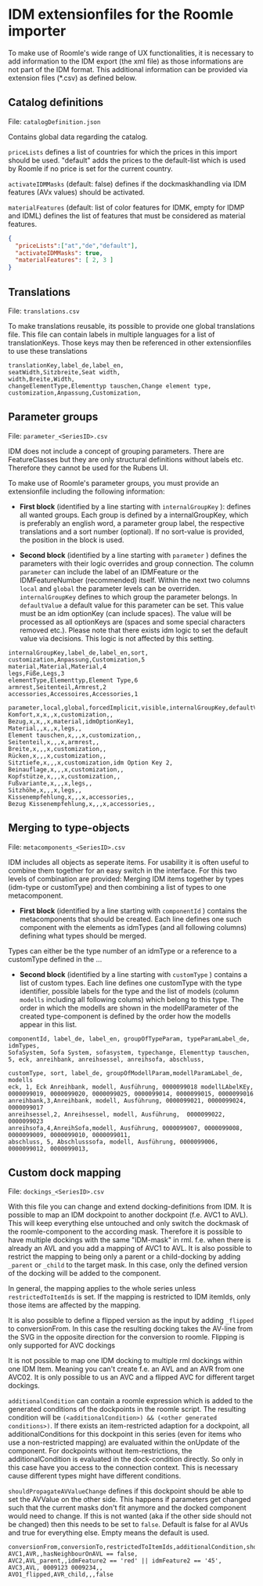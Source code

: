 # IDM extensionfiles for the Roomle importer

To make use of Roomle's wide range of UX functionalities, it is necessary to add information to the IDM export (the xml file) as those informations are not part of the IDM format. This additional information can be provided via extension files (*.csv) as defined below.

## Catalog definitions 

File: `catalogDefinition.json`

Contains global data regarding the catalog. 

`priceLists` defines a list of countries for which the prices in this import should be used. "default" adds the prices to the default-list which is used by Roomle if no price is set for the current country.

`activateIDMMasks` (default: false) defines if the dockmaskhandling via IDM features (AVx values) should be activated.

`materialFeatures` (default: list of color features for IDMK, empty for IDMP and IDML) defines the list of features that must be considered as material features. 


```json
{
  "priceLists":["at","de","default"],
  "activateIDMMasks": true,
  "materialFeatures": [ 2, 3 ]
}
```

## Translations

File: `translations.csv`

To make translations reusable, its possible to provide one global translations file. This file can contain labels in multiple languages for a list of translationKeys. Those keys may then be referenced in other extensionfiles to use these translations

```csv
translationKey,label_de,label_en,
seatWidth,Sitzbreite,Seat width,
width,Breite,Width,
changeElementType,Elementtyp tauschen,Change element type,
customization,Anpassung,Customization,
```

## Parameter groups 

File: `parameter_<SeriesID>.csv`

IDM does not include a concept of grouping parameters. There are FeatureClasses but they are only structural definitions without labels etc. Therefore they cannot be used for the Rubens UI.

To make use of Roomle's parameter groups, you must provide an extensionfile including the following information:

* **First block** (identified by a line starting with `internalGroupKey` ): defines all wanted groups. Each group is defined by a internalGroupKey, which is preferably an english word, a parameter group label, the respective translations and a sort number (optional). If no sort-value is provided, the position in the block is used.

* **Second block** (identified by a line starting with `parameter` ) defines the parameters with their logic overrides and group connection. The column `parameter` can include the label of an IDMFeature or the IDMFeatureNumber (recommended) itself. Within the next two columns `local` and `global` the parameter levels can be overriden. `internalGroupKey` defines to which group the parameter belongs. 
In `defaultValue` a default value for this parameter can be set. This value must be an idm optionKey (can include spaces). The value will be processed as all optionKeys are (spaces and some special characters removed etc.). Please note that there exists idm logic to set the default value via decisions. This logic is not affected by this setting.

```csv
internalGroupKey,label_de,label_en,sort,
customization,Anpassung,Customization,5
material,Material,Material,4
legs,Füße,Legs,3
elementType,Elementtyp,Element Type,6
armrest,Seitenteil,Armrest,2
accessories,Accessoires,Accessories,1
​
parameter,local,global,forcedImplicit,visible,internalGroupKey,defaultValue,
Komfort,x,x,,x,customization,,
Bezug,x,x,,x,material,idmOptionKey1,
Material,,x,,x,legs,,
Element tauschen,x,,,x,customization,,
Seitenteil,x,,,x,armrest,,
Breite,x,,,x,customization,,
Rücken,x,,,x,customization,,
Sitztiefe,x,,,x,customization,idm Option Key 2,
Beinauflage,x,,,x,customization,,
Kopfstütze,x,,,x,customization,,
Fußvariante,x,,,x,legs,,
Sitzhöhe,x,,,x,legs,,
Kissenempfehlung,x,,,x,accessories,,
Bezug Kissenempfehlung,x,,,x,accessories,,
```

## Merging to type-objects 

File: `metacomponents_<SeriesID>.csv`

IDM includes all objects as seperate items. For usability it is often useful to combine them together for an easy switch in the interface.
For this two levels of combination are provided: Merging IDM items together by types (idm-type or customType) and then combining a list of types to one metacomponent.

* **First block** (identified by a line starting with `componentId` ) contains the metacomponents that should be created. Each line defines one such component with the elements as idmTypes (and all following columns) defining what types should be merged.


Types can either be the type number of an idmType or a reference to a customType defined in the ...

* **Second block** (identified by a line starting with `customType` ) contains a list of custom types.
Each line defines one customType with the type identifier, possible labels for the type and the list of models (column `modells` including all following colums) which belong to this type.
The order in which the modells are shown in the modellParameter of the created type-component is defined by the order how the modells appear in this list.

```csv
componentId, label_de, label_en, groupOfTypeParam, typeParamLabel_de, idmTypes,
SofaSystem, Sofa System, sofasystem, typechange, Elementtyp tauschen, 5, eck, anreihbank, anreihsessel, anreihsofa, abschluss,

customType, sort, label_de, groupOfModellParam,modellParamLabel_de, modells
eck, 1, Eck Anreihbank, modell, Ausführung, 0000099018 modellLAbelKEy, 0000099019, 0000099020, 0000099025, 0000099014, 0000099015, 0000099016
anreihbank,3,Anreihbank, modell, Ausführung, 0000099021, 0000099024, 0000099017
anreihsessel,2, Anreihsessel, modell, Ausführung,  0000099022, 0000099023
anreihsofa,4,AnreihSofa,modell, Ausführung, 0000099007, 0000099008, 0000099009, 0000099010, 0000099011,
abschluss, 5, Abschlusssofa, modell, Ausführung, 0000099006, 0000099012, 0000099013, 
```

<!--
## Additional Dockings

IDM only provides specific dockpoints. For UX purposes, sometimes additional dockings like for accessories or extra cushions, are wanted. Those points (parent and child) needs to be defined via extensionfiles: mask, position and rotation.

## Parameters for function-visualization

The existence of a function (like foldable back) is defined in IDM. But in the Roomle interface we also want to show how this function works/looks: f.e. show the back in a folded and unfolded state.
The extension file will define all possible parameters for the function-states, and then a block connecting the idm-modells to the parameters.

Furthermore there are functions like a rotatable table top. This functions are not defined in the IDM. Therefore this functionality has to be added by the importer. Extension file: parameter type (e.g. slider), possible values have to be defined and assigned to the correct model.


## Custom subcomponents

For example `cushion recommendations`.

Sometimes it is required to have a parameter on a furniture which defines additional elements to appear. Those elements should also be shown in the partlist, and their parameters be available for selection.

The extension file will define parameter to decide the number of subelements and which subelements there are. It should be possible to use merged elements or metacomponents as subelements here.

-->

<!--
svgOverrides.csv - HIDDEN FEATURE, don't document it in the official documentation
-->


## Custom dock mapping

File: `dockings_<SeriesID>.csv`

With this file you can change and extend docking-definitions from IDM. It is possible to map an IDM dockpoint to another dockpoint (f.e. AVC1 to AVL). This will keep everything else untouched and only switch the dockmask of the roomle-component to the according mask. Therefore it is possible to have multiple dockings with the same "IDM-mask" in rml. f.e. when there is already an AVL and you add a mapping of AVC1 to AVL.
It is also possible to restrict the mapping to being only a parent or a child-docking by adding `_parent` or `_child` to the target mask. In this case, only the defined version of the docking will be added to the component.

In general, the mapping applies to the whole series unless `restrictedToItemIds` is set. If the mapping is restricted to IDM itemIds, only those items are affected by the mapping.

It is also possible to define a flipped version as the input by adding `_flipped` to conversionFrom. In this case the resulting docking takes the AV-line from the SVG in the opposite direction for the conversion to roomle. Flipping is only supported for AVC dockings

It is not possible to map one IDM docking to multiple rml dockings within one IDM Item. Meaning you can't create f.e. an AVL and an AVR from one AVC02. It is only possible to us an AVC and a flipped AVC for different target dockings.

`additionalCondition` can contain a roomle expression which is added to the generated conditions of the dockpoints in the roomle script. The resulting condition will be `(<additionalCondition>) && (<other generated conditions>)`. 
If there exists an item-restricted adaption for a dockpoint, all additionalConditions for this dockpoint in this series (even for items who use a non-restricted mapping) are evaluated within the onUpdate of the component.
For dockpoints without item-restrictions, the additionalCondition is evaluated in the dock-condition directly. So only in this case have you access to the connection context.
This is necessary cause different types might have different conditions.

`shouldPropagateAVValueChange` defines if this dockpoint should be able to set the AVValue on the other side. This happens if parameters get changed such that the current masks don't fit anymore and the docked component would need to change. If this is not wanted (aka if the other side should not be changed) then this needs to be set to `false`. Default is false for al AVUs and true for everything else. Empty means the default is used.

```csv
conversionFrom,conversionTo,restrictedToItemIds,additionalCondition,shouldPropagateAVValueChange
AVC1,AVR,,hasNeighbourOnAVL == false,
AVC2,AVL_parent,,idmFeature2 == 'red' || idmFeature2 == '45',
AVC3,AVL, 0009123 0009234,,
AVO1_flipped,AVR_child,,,false

```